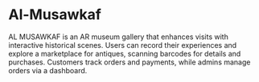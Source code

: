 # Al-Musawkaf
AL MUSAWKAF is an AR museum gallery that enhances visits with interactive historical scenes. Users can record their experiences and explore a marketplace for antiques, scanning barcodes for details and purchases. Customers track orders and payments, while admins manage orders via a dashboard.

